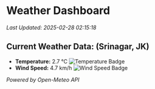 
# Weather Dashboard

_Last Updated: 2025-02-28 02:15:18_

## Current Weather Data: (Srinagar, JK)
- **Temperature:** 2.7 °C ![Temperature Badge](https://img.shields.io/badge/Temperature-Low%20Temp-blue)
- **Wind Speed:** 4.7 km/h ![Wind Speed Badge](https://img.shields.io/badge/Wind%20Speed-Light%20Wind-blue)

*Powered by Open-Meteo API*
